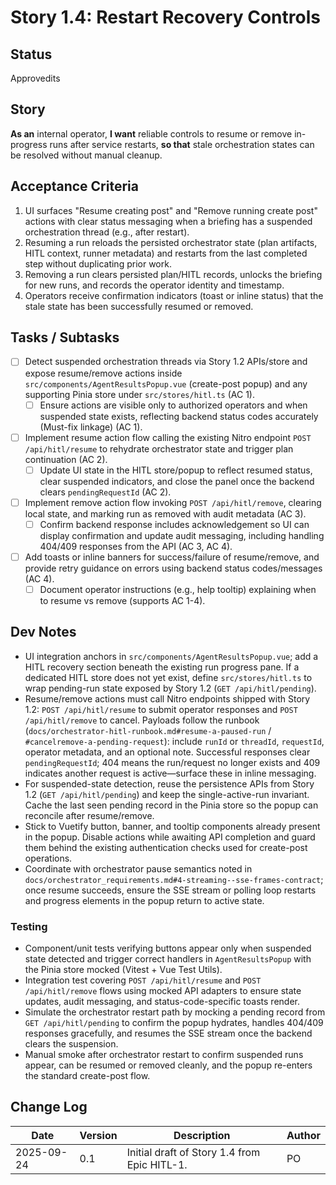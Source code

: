 # Story 1.4: Restart Recovery Controls

## Status
Approvedits 

## Story
**As an** internal operator,
**I want** reliable controls to resume or remove in-progress runs after service restarts,
**so that** stale orchestration states can be resolved without manual cleanup.

## Acceptance Criteria
1. UI surfaces "Resume creating post" and "Remove running create post" actions with clear status messaging when a briefing has a suspended orchestration thread (e.g., after restart).
2. Resuming a run reloads the persisted orchestrator state (plan artifacts, HITL context, runner metadata) and restarts from the last completed step without duplicating prior work.
3. Removing a run clears persisted plan/HITL records, unlocks the briefing for new runs, and records the operator identity and timestamp.
4. Operators receive confirmation indicators (toast or inline status) that the stale state has been successfully resumed or removed.

## Tasks / Subtasks
- [ ] Detect suspended orchestration threads via Story 1.2 APIs/store and expose resume/remove actions inside `src/components/AgentResultsPopup.vue` (create-post popup) and any supporting Pinia store under `src/stores/hitl.ts` (AC 1).
  - [ ] Ensure actions are visible only to authorized operators and when suspended state exists, reflecting backend status codes accurately (Must-fix linkage) (AC 1).
- [ ] Implement resume action flow calling the existing Nitro endpoint `POST /api/hitl/resume` to rehydrate orchestrator state and trigger plan continuation (AC 2).
  - [ ] Update UI state in the HITL store/popup to reflect resumed status, clear suspended indicators, and close the panel once the backend clears `pendingRequestId` (AC 2).
- [ ] Implement remove action flow invoking `POST /api/hitl/remove`, clearing local state, and marking run as removed with audit metadata (AC 3).
  - [ ] Confirm backend response includes acknowledgement so UI can display confirmation and update audit messaging, including handling 404/409 responses from the API (AC 3, AC 4).
- [ ] Add toasts or inline banners for success/failure of resume/remove, and provide retry guidance on errors using backend status codes/messages (AC 4).
  - [ ] Document operator instructions (e.g., help tooltip) explaining when to resume vs remove (supports AC 1-4).

## Dev Notes
- UI integration anchors in `src/components/AgentResultsPopup.vue`; add a HITL recovery section beneath the existing run progress pane. If a dedicated HITL store does not yet exist, define `src/stores/hitl.ts` to wrap pending-run state exposed by Story 1.2 (`GET /api/hitl/pending`).
- Resume/remove actions must call Nitro endpoints shipped with Story 1.2: `POST /api/hitl/resume` to submit operator responses and `POST /api/hitl/remove` to cancel. Payloads follow the runbook (`docs/orchestrator-hitl-runbook.md#resume-a-paused-run` / `#cancelremove-a-pending-request`): include `runId` or `threadId`, `requestId`, operator metadata, and an optional note. Successful responses clear `pendingRequestId`; 404 means the run/request no longer exists and 409 indicates another request is active—surface these in inline messaging.
- For suspended-state detection, reuse the persistence APIs from Story 1.2 (`GET /api/hitl/pending`) and keep the single-active-run invariant. Cache the last seen pending record in the Pinia store so the popup can reconcile after resume/remove.
- Stick to Vuetify button, banner, and tooltip components already present in the popup. Disable actions while awaiting API completion and guard them behind the existing authentication checks used for create-post operations.
- Coordinate with orchestrator pause semantics noted in `docs/orchestrator_requirements.md#4-streaming--sse-frames-contract`; once resume succeeds, ensure the SSE stream or polling loop restarts and progress elements in the popup return to active state.

### Testing
- Component/unit tests verifying buttons appear only when suspended state detected and trigger correct handlers in `AgentResultsPopup` with the Pinia store mocked (Vitest + Vue Test Utils).
- Integration test covering `POST /api/hitl/resume` and `POST /api/hitl/remove` flows using mocked API adapters to ensure state updates, audit messaging, and status-code-specific toasts render.
- Simulate the orchestrator restart path by mocking a pending record from `GET /api/hitl/pending` to confirm the popup hydrates, handles 404/409 responses gracefully, and resumes the SSE stream once the backend clears the suspension.
- Manual smoke after orchestrator restart to confirm suspended runs appear, can be resumed or removed cleanly, and the popup re-enters the standard create-post flow.

## Change Log
| Date | Version | Description | Author |
|------|---------|-------------|--------|
| 2025-09-24 | 0.1 | Initial draft of Story 1.4 from Epic HITL-1. | PO |

